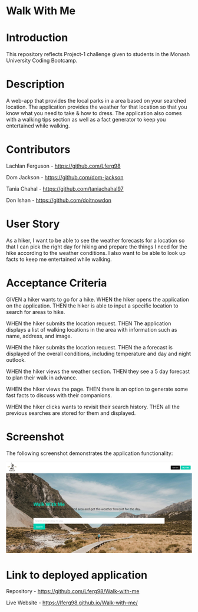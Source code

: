 # Walk With Me

# Introduction

This repository reflects Project-1 challenge given to students in the Monash University Coding Bootcamp.

# Description

A web-app that provides the local parks in a area based on your searched location. The application provides the weather for that location so that you know what you need to take & how to dress. The application also comes with a walking tips section as well as a fact generator to keep you entertained while walking.


# Contributors

Lachlan Ferguson - https://github.com/Lferg98

Dom Jackson - https://github.com/dom-jackson

Tania Chahal - https://github.com/taniachahal97

Don Ishan - https://github.com/doitnowdon


# User Story

As a hiker, I want to be able to see the weather forecasts for a location so that I can pick the right day for hiking and prepare the things I need for the hike according to the weather conditions. I also want to be able to look up facts to keep me entertained while walking.

# Acceptance Criteria

GIVEN a hiker wants to go for a hike.
WHEN the hiker opens the application on the application.
THEN the hiker is able to input a specific location to search for areas to hike.

WHEN the hiker submits the location request.
THEN The application displays a list of walking locations in the area with information such as name, address, and image.

WHEN the hiker submits the location request.
THEN the a forecast is displayed of the overall conditions, including temperature and day and night outlook.

WHEN the hiker views the weather section.
THEN they see a 5 day forecast to plan their walk in advance.

WHEN the hiker views the page.
THEN there is an option to generate some fast facts to discuss with their companions.

WHEN the hiker clicks wants to revisit their search history.
THEN all the previous searches are stored for them and displayed.

# Screenshot 
The following screenshot demonstrates the application functionality:


![walk-with-me-demo](assets/images/website-screenshot.JPG)


# Link to deployed application

Repository - https://github.com/Lferg98/Walk-with-me

Live Website - https://lferg98.github.io/Walk-with-me/





